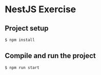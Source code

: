 # NestJS Exercise

## Project setup

```bash
$ npm install
```

## Compile and run the project

```bash
$ npm run start
```